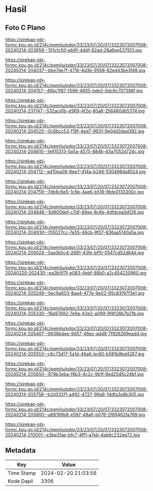 # Hasil

## Foto C Plano

https://sirekap-obj-formc.kpu.go.id/214c/pemilu/pdpr/33/23/07/20/07/3323072007008-20240214-203958--101cfc50-eb91-4ddf-82ad-26a6ee537913.jpg

https://sirekap-obj-formc.kpu.go.id/214c/pemilu/pdpr/33/23/07/20/07/3323072007008-20240214-204037--bbe7de7f-4716-4d3b-9598-82ed43be3f48.jpg

https://sirekap-obj-formc.kpu.go.id/214c/pemilu/pdpr/33/23/07/20/07/3323072007008-20240214-204157--46bc1f87-f598-4605-bde2-0dc6c707398f.jpg

https://sirekap-obj-formc.kpu.go.id/214c/pemilu/pdpr/33/23/07/20/07/3323072007008-20240214-231747--532acd1b-e569-4f2e-80a6-256480db5374.jpg

https://sirekap-obj-formc.kpu.go.id/214c/pemilu/pdpr/33/23/07/20/07/3323072007008-20240214-204525--0c6bcc53-f19f-4ed7-9931-9e0dd3dad382.jpg

https://sirekap-obj-formc.kpu.go.id/214c/pemilu/pdpr/33/23/07/20/07/3323072007008-20240214-204610--1e915313-5a5a-4575-884b-43a7052d724c.jpg

https://sirekap-obj-formc.kpu.go.id/214c/pemilu/pdpr/33/23/07/20/07/3323072007008-20240214-204712--ad10ea08-8ee7-414a-b246-530498da8524.jpg

https://sirekap-obj-formc.kpu.go.id/214c/pemilu/pdpr/33/23/07/20/07/3323072007008-20240214-204759--7db8c6e5-1c9e-4ae6-b518-9bfe0133300c.jpg

https://sirekap-obj-formc.kpu.go.id/214c/pemilu/pdpr/33/23/07/20/07/3323072007008-20240214-204846--5d900def-c7df-49ee-8c8e-4dfdcea0d126.jpg

https://sirekap-obj-formc.kpu.go.id/214c/pemilu/pdpr/33/23/07/20/07/3323072007008-20240214-204930--f55027cc-7e55-48cb-9f07-636aa5140a5a.jpg

https://sirekap-obj-formc.kpu.go.id/214c/pemilu/pdpr/33/23/07/20/07/3323072007008-20240214-205024--5aa3b5c4-2691-43fe-bff0-0547cd52d64d.jpg

https://sirekap-obj-formc.kpu.go.id/214c/pemilu/pdpr/33/23/07/20/07/3323072007008-20240220-202430--ea3b5f7f-e083-4ebf-98b0-a2c454220960.jpg

https://sirekap-obj-formc.kpu.go.id/214c/pemilu/pdpr/33/23/07/20/07/3323072007008-20240214-205249--0ec9a603-8aa4-477e-9e02-95c83f97f3e1.jpg

https://sirekap-obj-formc.kpu.go.id/214c/pemilu/pdpr/33/23/07/20/07/3323072007008-20240214-205330--16a97892-7e9a-43e2-a089-9f4f26b7b21b.jpg

https://sirekap-obj-formc.kpu.go.id/214c/pemilu/pdpr/33/23/07/20/07/3323072007008-20240214-205407--9936bdee-9d57-46ec-add8-7f926269eadd.jpg

https://sirekap-obj-formc.kpu.go.id/214c/pemilu/pdpr/33/23/07/20/07/3323072007008-20240214-205553--c6c73d17-5a1d-46a6-bc90-b581b9bd4267.jpg

https://sirekap-obj-formc.kpu.go.id/214c/pemilu/pdpr/33/23/07/20/07/3323072007008-20240214-205650--979b3eba-f6b3-4c2c-9b1f-8ed2545c24bf.jpg

https://sirekap-obj-formc.kpu.go.id/214c/pemilu/pdpr/33/23/07/20/07/3323072007008-20240214-205758--b2d332f1-a492-4727-99a6-1ddfa3a8b305.jpg

https://sirekap-obj-formc.kpu.go.id/214c/pemilu/pdpr/33/23/07/20/07/3323072007008-20240214-205900--a88199b8-e597-48a6-b076-2f89462fa769.jpg

https://sirekap-obj-formc.kpu.go.id/214c/pemilu/pdpr/33/23/07/20/07/3323072007008-20240214-210001--e3be2fae-bfc7-4ff1-a7eb-4ab6c232ee72.jpg


## Metadata

| Key        | Value               |
| ---------- | ------------------- |
| Time Stamp | 2024-02-20 21:03:56 |
| Kode Dapil | 3306                |



